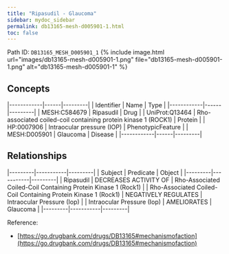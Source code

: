 ```yaml
---
title: "Ripasudil - Glaucoma"
sidebar: mydoc_sidebar
permalink: db13165-mesh-d005901-1.html
toc: false 
---
```



Path ID: `DB13165_MESH_D005901_1`
{% include image.html url="images/db13165-mesh-d005901-1.png" file="db13165-mesh-d005901-1.png" alt="db13165-mesh-d005901-1" %}

## Concepts

|------------|------|---------|
| Identifier | Name | Type    |
|------------|------|---------|
| MESH:C584679 | Ripasudil | Drug |
| UniProt:Q13464 | Rho-associated coiled-coil containing protein kinase 1 (ROCK1) | Protein |
| HP:0007906 | Intraocular pressure (IOP) | PhenotypicFeature |
| MESH:D005901 | Glaucoma | Disease |
|------------|------|---------|

## Relationships

|---------|-----------|---------|
| Subject | Predicate | Object  |
|---------|-----------|---------|
| Ripasudil | DECREASES ACTIVITY OF | Rho-Associated Coiled-Coil Containing Protein Kinase 1 (Rock1) |
| Rho-Associated Coiled-Coil Containing Protein Kinase 1 (Rock1) | NEGATIVELY REGULATES | Intraocular Pressure (Iop) |
| Intraocular Pressure (Iop) | AMELIORATES | Glaucoma |
|---------|-----------|---------|

Reference: 
  - [https://go.drugbank.com/drugs/DB13165#mechanismofaction](https://go.drugbank.com/drugs/DB13165#mechanismofaction)
